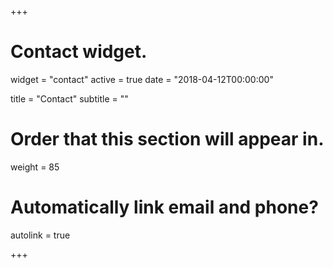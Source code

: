 +++
# Contact widget.
widget = "contact"
active = true
date = "2018-04-12T00:00:00"

title = "Contact"
subtitle = ""

# Order that this section will appear in.
weight = 85

# Automatically link email and phone?
autolink = true

+++

